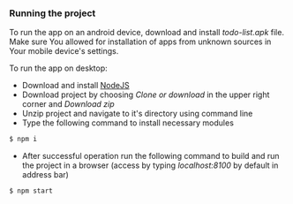 ### Running the project

To run the app on an android device, download and install *todo-list.apk* file. Make sure You allowed for installation of apps from unknown sources in Your mobile device's settings.

To run the app on desktop:

* Download and install [NodeJS](https://nodejs.org/en/download/) 
* Download project by choosing *Clone or download* in the upper right corner and *Download zip*
* Unzip project and navigate to it's directory using command line
* Type the following command to install necessary modules
```sh
$ npm i
```
* After successful operation run the following command to build and run the project in a browser (access by typing *localhost:8100* by default in address bar)
```sh
$ npm start
```


